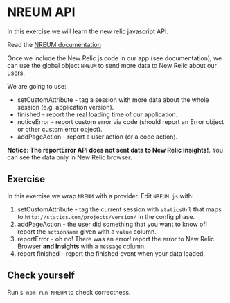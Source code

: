 # NREUM API
In this exercise we will learn the new relic javascript API.

Read the [NREUM documentation](https://docs.newrelic.com/docs/browser/new-relic-browser/browser-agent-apis/reporting-data-events-browser-agent-api#methods)

Once we include the New Relic js code in our app (see documentation), 
we can use the global object `NREUM` to send more data to New Relic about our users.

We are going to use:
- setCustomAttribute - tag a session with more data about the whole session (e.g. application version).
- finished - report the real loading time of our application.
- noticeError - report custom error via code (should report an Error object or other custom error object).
- addPageAction - report a user action (or a code action).

<strong>Notice: The reportError API does not sent data to New Relic Insights!</strong>. You can see the data only in New Relic browser.

## Exercise
In this exercise we wrap `NREUM` with a provider.
Edit `NREUM.js` with:

1. setCustomAttribute - tag the current session with `staticsUrl` that maps to `http://statics.com/projects/version/` in the config phase.
2. addPageAction - the user did something that you want to know of! report the `actionName` given with a `value` column. 
3. reportError - oh no! There was an error! report the error to New Relic Browser <strong>and Insights</strong> with a `message` column.
4. report finished - report the finished event when your data loaded.  

## Check yourself
Run `$ npm run NREUM` to check correctness.
